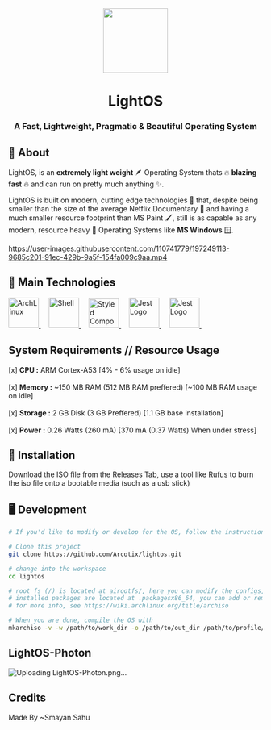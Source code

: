 <div align="center" id="top">
  <img src="https://user-images.githubusercontent.com/110741779/197019148-83853ac3-ce07-4216-9db7-ca0f44bbc169.png" width="128" height="128" />
</div>
<div align="center">
  <h1>LightOS</h1>
  <h3>A Fast, Lightweight, Pragmatic & Beautiful Operating System</h3>
</div>


## :dart: About ##

LightOS, is an **extremely light weight** 🪶 Operating System thats 🔥 **blazing fast** 🔥 and can run on pretty much anything ✨.

LightOS is built on modern, cutting edge technologies 🚀 that, despite being smaller than the size of the average Netflix Documentary 🎥 and having a much smaller resource footprint than MS Paint 🖌️, still is as capable as any modern, resource heavy 🔨 Operating Systems like  **MS Windows** 🪟.

https://user-images.githubusercontent.com/110741779/197249113-9685c201-91ec-429b-9a5f-154fa009c9aa.mp4

## :rocket: Main Technologies ##

<a href="https://archlinux.org">
  <img width="60" title="Arch Linux" alt="ArchLinux" src="https://user-images.githubusercontent.com/110741779/197226666-98382509-3af3-4936-9570-436b8bc5a091.png">
</a> &#xa0; &#xa0;

<a href="https://www.gnu.org/software/bash/">
  <img width="60" title="Shell Script" alt="Shell" src="https://user-images.githubusercontent.com/110741779/197229417-833991cb-b8aa-405f-81cf-2434bff4a1f3.png">
</a> &#xa0; &#xa0;

<a href="https://suckless.org">
  <img width="60" height = "58" title="Suckless" alt="Styled Components Logo" src="https://user-images.githubusercontent.com/110741779/197227855-db99b0e0-616b-4f21-96ad-78314c339804.png">
</a> &#xa0; &#xa0;

<a href="https://lua.org">
  <img width="60" title="Lua" alt="Jest Logo" src="https://user-images.githubusercontent.com/110741779/197228361-9106b16c-8deb-43f6-85de-c54653663791.png">
</a> &#xa0; &#xa0;

<a href="nvchad.com">
  <img width="60" title="NvChad" alt="Jest Logo" src="https://user-images.githubusercontent.com/110741779/197250239-1ad19e2c-eaf1-45ad-8976-e908ecd20619.png">
</a> &#xa0; &#xa0;


## System Requirements // Resource Usage ##

[x] **CPU :** ARM Cortex-A53 [4% - 6% usage on idle] <br>
<br>
[x] **Memory :** ~150 MB RAM (512 MB RAM preffered) [~100 MB RAM usage on idle] <br>
<br>
[x] **Storage :** 2 GB Disk (3 GB Preffered) [1.1 GB base installation] <br>
<br>
[x] **Power :** 0.26 Watts (260 mA) [370 mA (0.37 Watts) When under stress] <br>

## 💾 Installation ##

Download the ISO file from the Releases Tab, use a tool like [Rufus](https://rufus.ie/en/) to burn the iso file onto a bootable media (such as a usb stick)


## 🖥️ Development ##

```bash
# If you'd like to modify or develop for the OS, follow the instructions below

# Clone this project
git clone https://github.com/Arcotix/lightos.git

# change into the workspace
cd lightos

# root fs (/) is located at airootfs/, here you can modify the configs, files and directories that come with LightOS
# installed packages are located at .packagesx86_64, you can add or remove packages by modifiying this file
# for more info, see https://wiki.archlinux.org/title/archiso

# When you are done, compile the OS with
mkarchiso -v -w /path/to/work_dir -o /path/to/out_dir /path/to/profile/

```


## LightOS-Photon ##
![Uploading LightOS-Photon.png…]()



## Credits ##

Made By ~Smayan Sahu







